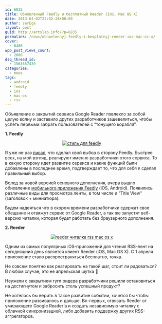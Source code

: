 ```yaml
---
id: 6835
title: Обновленный Feedly и бесплатный Reeder (iOS, Mac OS X)
date: 2013-04-02T22:52:24+00:00
author: serEga
layout: post
guid: http://artslab.info/?p=6835
permalink: /news/obnovlennyj-feedly-i-besplatnyj-reeder-ios-mac-os-x/
cover:
  - 6486
wpb_post_views_count:
  - 2088
dsq_thread_id:
  - 1563657439
categories:
  - news
tags:
  - android
  - feedly
  - ios
  - mac-os
  - rss
---
```

Объявление о закрытий сервиса Google Reader повлекло за собой целую волну и заставило других разработчиков зашевелиться, чтобы успеть первыми забрать пользователей с &#8220;тонущего корабля&#8221;.

**1. Feedly**



<center>
  <a href="http://googledrive.com/host/0B9lHVSSSdxdxd0hjdUdmRzY3Tjg/feedly_userscript.jpg"><img src="http://googledrive.com/host/0B9lHVSSSdxdxd0hjdUdmRzY3Tjg/feedly_userscript-300x175.jpg" alt="стиль для feedly" class="aligncenter size-medium wp-image-6500" srcset="http://googledrive.com/host/0B9lHVSSSdxdxd0hjdUdmRzY3Tjg/feedly_userscript-300x175.jpg 300w, http://googledrive.com/host/0B9lHVSSSdxdxd0hjdUdmRzY3Tjg/feedly_userscript-1024x600.jpg 1024w, http://googledrive.com/host/0B9lHVSSSdxdxd0hjdUdmRzY3Tjg/feedly_userscript.jpg 1477w" sizes="(max-width: 300px) 100vw, 300px" /></a>
</center>

Я уже не раз [писал](http://artslab.info/onlayn-servisyi/zakrytie-google-reader-eksport-dannyx-i-perexod-na-feedly/ "Закрытие Google Reader — экспорт данных и переход на Feedly"), что сделал свой выбор в сторону Feedly. Быстрее всех, на мой взгляд, реагируют именно разработчики этого сервиса. То в какую сторону идет развитие сервиса и какие функций были добавлены в последнее время, подтверждает то, что для себя я сделал правильный выбор.

<!--more-->

Вслед за новой версией основного дополнения, вчера вышло обновление [мобильного приложения Feedly](http://blog.feedly.com/mobile/) (iOS, Android). Появились различные виды для просмотра ленты, в том числе и &#8220;Title View&#8221; (заголовок + миниатюра).

Будем надеяться что в скором времени разработчики сдержат свое обещание и отвяжут сервис от Google Reader, а так же запустят веб-версию читалки, которая будет работать без браузерного дополнения.

**2. Reeder**



<center>
  <a href="http://googledrive.com/host/0B9lHVSSSdxdxd0hjdUdmRzY3Tjg/reeder_skachat_besplatno.jpg"><img src="http://googledrive.com/host/0B9lHVSSSdxdxd0hjdUdmRzY3Tjg/reeder_skachat_besplatno-300x172.jpg" alt="reeder читалка rss mac os x" class="aligncenter size-medium wp-image-6836" srcset="http://googledrive.com/host/0B9lHVSSSdxdxd0hjdUdmRzY3Tjg/reeder_skachat_besplatno-300x172.jpg 300w, http://googledrive.com/host/0B9lHVSSSdxdxd0hjdUdmRzY3Tjg/reeder_skachat_besplatno.jpg 741w" sizes="(max-width: 300px) 100vw, 300px" /></a>
</center>

Одним из самых популярных iOS-приложений для чтения RSS-лент на сегодняшний день является клиент Reeder (iOS, Mac OS X). С 1 апреля приложение стало распространяться бесплатно, точка.

Не совсем понятно как реагировать на такой шаг, стоит ли радоваться? В любом случае, это не апрельская шутка 🙂

Неужели с закрытием гугл ридера разработчики решили остановиться на достигнутом и забросить столь успешный продукт?

Не хотелось бы верить в такое развитие событии, хочется бы чтобы приложение развивалось и дальше. Во-первых, отвязать Reeder от умирающего Google Reader&#8217;а и создать независимую читалку с облачной синхронизацией, либо добавить поддержку других RSS-аггрегаторов.
